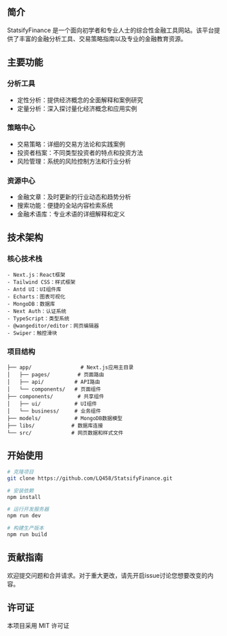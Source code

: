 ## 简介

StatsifyFinance 是一个面向初学者和专业人士的综合性金融工具网站。该平台提供了丰富的金融分析工具、交易策略指南以及专业的金融教育资源。

## 主要功能

### 分析工具

- 定性分析：提供经济概念的全面解释和案例研究
- 定量分析：深入探讨量化经济概念和应用实例

### 策略中心

- 交易策略：详细的交易方法论和实践案例
- 投资者档案：不同类型投资者的特点和投资方法
- 风险管理：系统的风险控制方法和行业分析

### 资源中心

- 金融文章：及时更新的行业动态和趋势分析
- 搜索功能：便捷的全站内容检索系统
- 金融术语库：专业术语的详细解释和定义

## 技术架构

### 核心技术栈

```
- Next.js：React框架
- Tailwind CSS：样式框架
- Antd UI：UI组件库
- Echarts：图表可视化
- MongoDB：数据库
- Next Auth：认证系统
- TypeScript：类型系统
- @wangeditor/editor：网页编辑器
- Swiper：触控滑块
```

### 项目结构

```
├── app/                # Next.js应用主目录
│   ├── pages/         # 页面路由
│   ├── api/          # API路由
│   └── components/   # 页面组件
├── components/        # 共享组件
│   ├── ui/           # UI组件
│   └── business/     # 业务组件
├── models/           # MongoDB数据模型
├── libs/            # 数据库连接
└── src/             # 网页数据和样式文件
```

## 开始使用

```bash
# 克隆项目
git clone https://github.com/LQ458/StatsifyFinance.git

# 安装依赖
npm install

# 运行开发服务器
npm run dev

# 构建生产版本
npm run build
```

## 贡献指南

欢迎提交问题和合并请求。对于重大更改，请先开启issue讨论您想要改变的内容。

## 许可证

本项目采用 MIT 许可证
